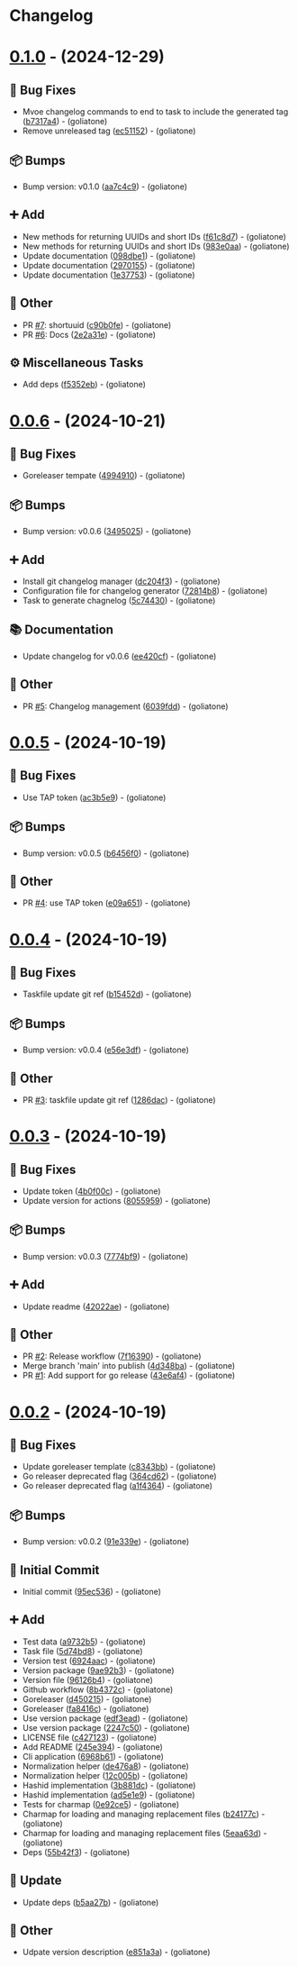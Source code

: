 # Changelog

# [0.1.0](https://github.com/goliatone/hashid/compare/v0.0.6...v0.1.0) - (2024-12-29)

## <!-- 1 -->🐛 Bug Fixes

- Mvoe changelog commands to end to task to include the generated tag ([b7317a4](https://github.com/goliatone/hashid/commit/b7317a4bcb4d6304006944d00500e5804ae59cba))  - (goliatone)
- Remove unreleased tag ([ec51152](https://github.com/goliatone/hashid/commit/ec51152e0d03f4424b9e1915d8e880a170d2ada0))  - (goliatone)

## <!-- 13 -->📦 Bumps

- Bump version: v0.1.0 ([aa7c4c9](https://github.com/goliatone/hashid/commit/aa7c4c9e143fc372425d6ebc3a0c51c5aa32cd5c))  - (goliatone)

## <!-- 16 -->➕ Add

- New methods for returning UUIDs and short IDs ([f61c8d7](https://github.com/goliatone/hashid/commit/f61c8d7350d6710cd388cfc4271614f270e4d364))  - (goliatone)
- New methods for returning UUIDs and short IDs ([983e0aa](https://github.com/goliatone/hashid/commit/983e0aa1437d190aaaaa09072032b2cade0b2bf2))  - (goliatone)
- Update documentation ([098dbe1](https://github.com/goliatone/hashid/commit/098dbe1bd2a9c801fd1f3df81acb73948d90fce6))  - (goliatone)
- Update documentation ([2970155](https://github.com/goliatone/hashid/commit/29701556f0ce395044c2206f0b9997a152aecfd9))  - (goliatone)
- Update documentation ([1e37753](https://github.com/goliatone/hashid/commit/1e37753cc57571f6246cbed8836797339f5ae4e9))  - (goliatone)

## <!-- 30 -->📝 Other

- PR [#7](https://github.com/goliatone/hashid/pull/7): shortuuid ([c90b0fe](https://github.com/goliatone/hashid/commit/c90b0fe8a2dc67414210b9e1e33d6ef756fbebb7))  - (goliatone)
- PR [#6](https://github.com/goliatone/hashid/pull/6): Docs ([2e2a31e](https://github.com/goliatone/hashid/commit/2e2a31e8b3a50ca01f48916cdbb714f207764894))  - (goliatone)

## <!-- 7 -->⚙️ Miscellaneous Tasks

- Add deps ([f5352eb](https://github.com/goliatone/hashid/commit/f5352eb9b05d45e7970976d5c78a7b4aac4922d1))  - (goliatone)

# [0.0.6](https://github.com/goliatone/hashid/compare/v0.0.5...v0.0.6) - (2024-10-21)

## <!-- 1 -->🐛 Bug Fixes

- Goreleaser tempate ([4994910](https://github.com/goliatone/hashid/commit/4994910c7b2b28897625e354bee6c7938e40e07e))  - (goliatone)

## <!-- 13 -->📦 Bumps

- Bump version: v0.0.6 ([3495025](https://github.com/goliatone/hashid/commit/3495025e4ad07188ff08f4cfa3e37b90e9ecb618))  - (goliatone)

## <!-- 16 -->➕ Add

- Install git changelog manager ([dc204f3](https://github.com/goliatone/hashid/commit/dc204f367963626bd9f396d19c8fbb613ad3d87e))  - (goliatone)
- Configuration file for changelog generator ([72814b8](https://github.com/goliatone/hashid/commit/72814b81eb65101a030cc8b5f1909c19ed0e23c5))  - (goliatone)
- Task to generate chagnelog ([5c74430](https://github.com/goliatone/hashid/commit/5c7443012c5c39ca2786fd129c6c5293cdc982a5))  - (goliatone)

## <!-- 3 -->📚 Documentation

- Update changelog for v0.0.6 ([ee420cf](https://github.com/goliatone/hashid/commit/ee420cf3fdc111604df7fff4fe7f65118c39abf5))  - (goliatone)

## <!-- 30 -->📝 Other

- PR [#5](https://github.com/goliatone/hashid/pull/5): Changelog management ([6039fdd](https://github.com/goliatone/hashid/commit/6039fdd9a63657c7a318c68962d51a14c3cade2b))  - (goliatone)

# [0.0.5](https://github.com/goliatone/hashid/compare/v0.0.4...v0.0.5) - (2024-10-19)

## <!-- 1 -->🐛 Bug Fixes

- Use TAP token ([ac3b5e9](https://github.com/goliatone/hashid/commit/ac3b5e9297f5ba28625409b8a72431a478ce7947))  - (goliatone)

## <!-- 13 -->📦 Bumps

- Bump version: v0.0.5 ([b6456f0](https://github.com/goliatone/hashid/commit/b6456f0da14d3283885fa90da8f1067c7281bbf4))  - (goliatone)

## <!-- 30 -->📝 Other

- PR [#4](https://github.com/goliatone/hashid/pull/4): use TAP token ([e09a651](https://github.com/goliatone/hashid/commit/e09a6515e1dd560987f73a901d5e733c14dcb669))  - (goliatone)

# [0.0.4](https://github.com/goliatone/hashid/compare/v0.0.3...v0.0.4) - (2024-10-19)

## <!-- 1 -->🐛 Bug Fixes

- Taskfile update git ref ([b15452d](https://github.com/goliatone/hashid/commit/b15452d2158d70ebcb0d0b62b8435a7fc6d1a100))  - (goliatone)

## <!-- 13 -->📦 Bumps

- Bump version: v0.0.4 ([e56e3df](https://github.com/goliatone/hashid/commit/e56e3dfe36211ad5769a5e24d905f5ce730717b7))  - (goliatone)

## <!-- 30 -->📝 Other

- PR [#3](https://github.com/goliatone/hashid/pull/3): taskfile update git ref ([1286dac](https://github.com/goliatone/hashid/commit/1286daca32d8f75a2d5992f534c06bd1ff8fb004))  - (goliatone)

# [0.0.3](https://github.com/goliatone/hashid/compare/v0.0.2...v0.0.3) - (2024-10-19)

## <!-- 1 -->🐛 Bug Fixes

- Update token ([4b0f00c](https://github.com/goliatone/hashid/commit/4b0f00c2538cbc788b2ed7df076307d69f371327))  - (goliatone)
- Update version for actions ([8055959](https://github.com/goliatone/hashid/commit/8055959e312526bd60d98e94bee1c57491f24a3c))  - (goliatone)

## <!-- 13 -->📦 Bumps

- Bump version: v0.0.3 ([7774bf9](https://github.com/goliatone/hashid/commit/7774bf9cfd2e6497b71a550f11e6f5e8a1cd3b4a))  - (goliatone)

## <!-- 16 -->➕ Add

- Update readme ([42022ae](https://github.com/goliatone/hashid/commit/42022ae8625c4b3a725501672f8311ffbbfe6673))  - (goliatone)

## <!-- 30 -->📝 Other

- PR [#2](https://github.com/goliatone/hashid/pull/2): Release workflow ([7f16390](https://github.com/goliatone/hashid/commit/7f16390fd2e8a8165d68b109debb530c51c0e4aa))  - (goliatone)
- Merge branch 'main' into publish ([4d348ba](https://github.com/goliatone/hashid/commit/4d348babfe835aac2ccdf0d075ff8ba246d5e31a))  - (goliatone)
- PR [#1](https://github.com/goliatone/hashid/pull/1): Add support for go release ([43e6af4](https://github.com/goliatone/hashid/commit/43e6af4263561f856451105544255e94fe98d53f))  - (goliatone)

# [0.0.2](https://github.com/goliatone/hashid/tree/v0.0.2) - (2024-10-19)

## <!-- 1 -->🐛 Bug Fixes

- Update goreleaser template ([c8343bb](https://github.com/goliatone/hashid/commit/c8343bb2c4a0c2afbf0704e9f476c78254aedb39))  - (goliatone)
- Go releaser deprecated flag ([364cd62](https://github.com/goliatone/hashid/commit/364cd620c5694c08047d4b3f3eb6ad509ccc7ad6))  - (goliatone)
- Go releaser deprecated flag ([a1f4364](https://github.com/goliatone/hashid/commit/a1f4364ed68863600ff94c04d7b2aff430f9f4a9))  - (goliatone)

## <!-- 13 -->📦 Bumps

- Bump version: v0.0.2 ([91e339e](https://github.com/goliatone/hashid/commit/91e339ea3ea77d937ba5daa017b47670624262b3))  - (goliatone)

## <!-- 14 -->🎉 Initial Commit

- Initial commit ([95ec536](https://github.com/goliatone/hashid/commit/95ec536f14f1709a7578139c667724a9acc82bcd))  - (goliatone)

## <!-- 16 -->➕ Add

- Test data ([a9732b5](https://github.com/goliatone/hashid/commit/a9732b5823d1107ed1b5c99df1d06fcbd36fbb74))  - (goliatone)
- Task file ([5d74bd8](https://github.com/goliatone/hashid/commit/5d74bd8bfd4b0e54588320aea18521436528c4ae))  - (goliatone)
- Version test ([6924aac](https://github.com/goliatone/hashid/commit/6924aacf9286ddc8fa9ff4c639e5f9fe98f86fcd))  - (goliatone)
- Version package ([9ae92b3](https://github.com/goliatone/hashid/commit/9ae92b384895797a5b291349eb64434d74a96b81))  - (goliatone)
- Version file ([96126b4](https://github.com/goliatone/hashid/commit/96126b49ceb1d1a2029d17515d8e65c315b3e75c))  - (goliatone)
- Github workflow ([8b4372c](https://github.com/goliatone/hashid/commit/8b4372cce530baffa00839d610c6bedcc2c0f085))  - (goliatone)
- Goreleaser ([d450215](https://github.com/goliatone/hashid/commit/d450215e6a58bc891e91029f18911a084a3f754d))  - (goliatone)
- Goreleaser ([fa8416c](https://github.com/goliatone/hashid/commit/fa8416c1cea2b2837acd477c2846afcb79bb8a0b))  - (goliatone)
- Use version package ([edf3ead](https://github.com/goliatone/hashid/commit/edf3eada9c29dff02544ebf435a576eaedf53439))  - (goliatone)
- Use version package ([2247c50](https://github.com/goliatone/hashid/commit/2247c50bdcd9abbe419b545ab438991b3e385c93))  - (goliatone)
- LICENSE file ([c427123](https://github.com/goliatone/hashid/commit/c42712312f592ec58e9fcb6781ff20063f630b3e))  - (goliatone)
- Add README ([245e394](https://github.com/goliatone/hashid/commit/245e394bf6a381285a1ee4dab0e19e133898f227))  - (goliatone)
- Cli application ([6968b61](https://github.com/goliatone/hashid/commit/6968b61b4f4b47612917c91d55ae65d0eaf35934))  - (goliatone)
- Normalization helper ([de476a8](https://github.com/goliatone/hashid/commit/de476a8f8eedf513019c435f5e69674e65e9c842))  - (goliatone)
- Normalization helper ([12c005b](https://github.com/goliatone/hashid/commit/12c005bb6fba851c5b3a0fec87491828e8120145))  - (goliatone)
- Hashid implementation ([3b881dc](https://github.com/goliatone/hashid/commit/3b881dcde059cbf104c255305d7a6c4b7ef570a7))  - (goliatone)
- Hashid implementation ([ad5e1e9](https://github.com/goliatone/hashid/commit/ad5e1e9ca825d22a4b24d0fcbf35aede2a690b4d))  - (goliatone)
- Tests for charmap ([0e92ce5](https://github.com/goliatone/hashid/commit/0e92ce579e97a7a23bf5aefa403fefe865fd3d72))  - (goliatone)
- Charmap for loading and managing replacement files ([b24177c](https://github.com/goliatone/hashid/commit/b24177c7dd08445079fc61ac797c1947c027b8e1))  - (goliatone)
- Charmap for loading and managing replacement files ([5eaa63d](https://github.com/goliatone/hashid/commit/5eaa63d160f3a12f71000207ced1caa6497b91dc))  - (goliatone)
- Deps ([55b42f3](https://github.com/goliatone/hashid/commit/55b42f3fe4ccd8aceec89b38ec17a116aedb4903))  - (goliatone)

## <!-- 26 -->🔄 Update

- Update deps ([b5aa27b](https://github.com/goliatone/hashid/commit/b5aa27bdb4ebb66ac8b2e887b2a77d0c505a01f3))  - (goliatone)

## <!-- 30 -->📝 Other

- Udpate version description ([e851a3a](https://github.com/goliatone/hashid/commit/e851a3ab4c18fc55e362993a8279763b12b39884))  - (goliatone)

<!-- generated by git-cliff -->
